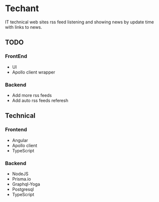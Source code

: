 # Techant

IT technical web sites rss feed listening and showing news by update time with links to news.

## TODO

### FrontEnd

- UI
- Apollo client wrapper

### Backend

- Add more rss feeds
- Add auto rss feeds referesh

## Technical

### Frontend

- Angular
- Apollo client
- TypeScript

### Backend

- NodeJS
- Prisma.io
- Graphql-Yoga
- Postgresql
- TypeScript